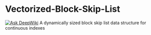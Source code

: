 # Vectorized-Block-Skip-List
[![Ask DeepWiki](https://deepwiki.com/badge.svg)](https://deepwiki.com/IMSDcrueoft/Vectorized-Block-Skip-List)
A dynamically sized block skip list data structure for continuous indexes
